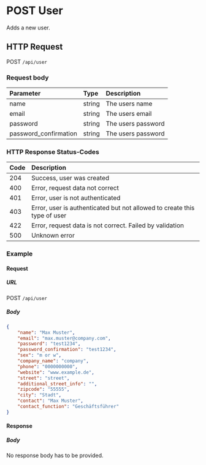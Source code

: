 # POST User

Adds a new user.

## HTTP Request

POST `/api/user`

### Request body

| Parameter             |  Type  | Description |
|:------------          |:-------|:------------|
|name                   |string  |The users name|
|email                  |string  |The users email|
|password               |string  |The users password|
|password_confirmation  |string  |The users password|

### HTTP Response Status-Codes

| Code   | Description |
|:-------|:------------|
|204     |Success, user was created|
|400     |Error, request data not correct|
|401     |Error, user is not authenticated|
|403     |Error, user is authenticated but not allowed to create this type of user|
|422     |Error, request data is not correct. Failed by validation|
|500     |Unknown error|

### Example

#### Request

##### URL
POST `/api/user`


##### Body
```json
{
    "name": "Max Muster",
    "email": "max.muster@company.com",
    "password": "test1234",
    "password_confirmation": "test1234",
    "sex": "m or w",
    "company_name": "company",
    "phone": "0000000000",
    "website": "www.example.de",
    "street": "street",
    "additional_street_info": "",
    "zipcode": "55555",
    "city": "Stadt",
    "contact": "Max Muster",
    "contact_function": "Geschäftsführer"
}
```

#### Response

##### Body

No response body has to be provided.
